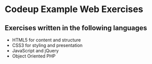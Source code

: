 # Codeup Example Web Exercises

## Exercises written in the following languages

- HTML5 for content and structure
- CSS3 for styling and presentation
- JavaScript and jQuery
- Object Oriented PHP